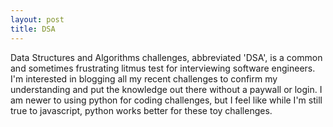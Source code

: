 ```yaml
---
layout: post
title: DSA
---
```


Data Structures and Algorithms challenges, abbreviated 'DSA', is a common and sometimes frustrating litmus test for interviewing software engineers. I'm interested in blogging all my recent challenges to confirm my understanding and put the knowledge out there without a paywall or login.  I am newer to using python for coding challenges, but I feel like while I'm still true to javascript, python works better for these toy challenges.
